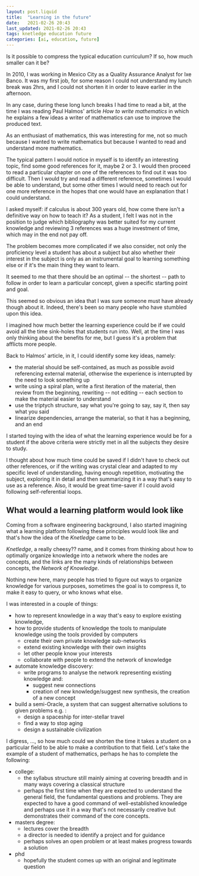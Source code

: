 ```yaml
---
layout: post.liquid
title:  "Learning in the future"
date:   2021-02-26 20:43
last_updated: 2021-02-26 20:43
tags: knetledge education future
categories: [ai, education, future]
---
```

Is it possible to compress the typical education curriculum? If so,
how much smaller can it be?

In 2010, I was working in Mexico City as a Quality Assurance Analyst
for Ixe Banco. It was my first job, for some reason I could not understand
my lunch break was 2hrs, and I could not shorten it in order to leave 
earlier in the afternoon.

In any case, during these long lunch breaks I had time to read a bit,
at the time I was reading Paul Halmos' article _How to write mathematics_
in which he explains a few ideas a writer of mathematics can use to 
improve the produced text.

As an enthusiast of mathematics, this was interesting for me, not so much
because I wanted to write mathematics but because I wanted to read and 
understand more mathematics.

The typical pattern I would notice in myself is to identify an interesting topic, find some good references for it, maybe 2 or 3. I would then proceed
to read a particular chapter on one of the references to find out it was 
too difficult. Then I would try and read a different reference, sometimes
I would be able to understand, but some other times I would need to reach
out for one more reference in the hopes that one would have an explanation
that I could understand.

I asked myself: if calculus is about 300 years old, how come there isn't a 
definitive way on how to teach it? As a student, I felt I was not in the
position to judge which bibliography was better suited for my current
knowledge and reviewing 3 references was a huge investment of time, which
may in the end not pay off.

The problem becomes more complicated if we also consider, not only the 
proficiency level a student has about a subject but also whether their
interest in the subject is only as an instrumental goal to learning something else
or if it's the main thing they want to learn.

It seemed to me that there should be an optimal -- the shortest -- path to follow in order
to learn a particular concept, given a specific starting point and goal.

This seemed so obvious an idea that I was sure someone must have already though about it.
Indeed, there's been so many people who have stumbled upon this idea.

I imagined how much better the learning experience could be if we could avoid all the time
sink-holes that students run into. Well, at the time I was only thinking about the benefits
for me, but I guess it's a problem that afflicts more people.

Back to Halmos' article, in it, I could identify some key ideas, namely:

- the material should be self-contained, as much as possible avoid referencing external
  material, otherwise the experience is interrupted by the need to look something up
- write using a spiral plan, write a first iteration of the material, then review from
  the beginning, rewriting -- not editing -- each section to make the material easier to
  understand
- use the triptych structure, say what you're going to say, say it, then say what you said
- linearize dependencies, arrange the material, so that it has a beginning, and an end

I started toying with the idea of what the learning experience would be for a student if
the above criteria were strictly met in all the subjects they desire to study.

I thought about how much time could be saved if I didn't have to check out other references,
or if the writing was crystal clear and adapted to my specific level of understanding, having
enough repetition, motivating the subject, exploring it in detail and then summarizing it
in a way that's easy to use as a reference. Also, it would be great time-saver if I could 
avoid following self-referential loops.

## What would a learning platform would look like

Coming from a software engineering background, I also started imagining what a learning
platform following these principles would look like and that's how the idea of the _Knetledge_
came to be.

_Knetledge_, a really cheesy?? name, and it comes from thinking about how to optimally
organize knowledge into a network where the nodes are concepts, and the links are the 
many kinds of relationships between concepts, the _Network of Knowledge_.

Nothing new here, many people has tried to figure out ways to organize knowledge for 
various purposes, sometimes the goal is to compress it, to make it easy to query, or 
who knows what else.

I was interested in a couple of things:

- how to represent knowledge in a way that's easy to explore existing knowledge,
- how to provide students of knowledge the tools to manipulate knowledge using 
  the tools provided by computers
    - create their own private knowledge sub-networks
    - extend existing knowledge with their own insights
    - let other people know your interests
    - collaborate with people to extend the network of knowledge
- automate knowledge discovery:
  - write programs to analyse the network representing existing knowledge and:
    - suggest new connections
    - creation of new knowledge/suggest new synthesis, the creation of a new concept
- build a semi-Oracle, a system that can suggest alternative solutions to given problems
  e.g. :
  - design a spaceship for inter-stellar travel
  - find a way to stop aging
  - design a sustainable civilization 

I digress, ..., so how much could we shorten the time it takes a student on a particular
field to be able to make a contribution to that field. Let's take the example of a student
of mathematics, perhaps he has to complete the following:

- college:
  - the syllabus structure still mainly aiming at covering breadth and in many ways 
    covering a classical structure
  - perhaps the first time when they are expected to understand the general field, the 
    fundamental questions and problems. They are expected to have a good command of 
    well-established knowledge and perhaps use it in a way that's not necessarily creative
    but demonstrates their command of the core concepts.
- masters degree:
  - lectures cover the breadth
  - a director is needed to identify a project and for guidance
  - perhaps solves an open problem or at least makes progress towards a solution
- phd
  - hopefully the student comes up with an original and legitimate question
